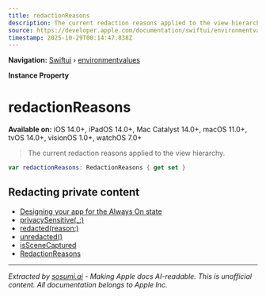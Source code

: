 ```yaml
---
title: redactionReasons
description: The current redaction reasons applied to the view hierarchy.
source: https://developer.apple.com/documentation/swiftui/environmentvalues/redactionreasons
timestamp: 2025-10-29T00:14:47.838Z
---
```


**Navigation:** [Swiftui](/documentation/swiftui) › [environmentvalues](/documentation/swiftui/environmentvalues)

**Instance Property**

# redactionReasons

**Available on:** iOS 14.0+, iPadOS 14.0+, Mac Catalyst 14.0+, macOS 11.0+, tvOS 14.0+, visionOS 1.0+, watchOS 7.0+

> The current redaction reasons applied to the view hierarchy.

```swift
var redactionReasons: RedactionReasons { get set }
```

## Redacting private content

- [Designing your app for the Always On state](/documentation/watchOS-Apps/designing-your-app-for-the-always-on-state)
- [privacySensitive(_:)](/documentation/swiftui/view/privacysensitive(_:))
- [redacted(reason:)](/documentation/swiftui/view/redacted(reason:))
- [unredacted()](/documentation/swiftui/view/unredacted())
- [isSceneCaptured](/documentation/swiftui/environmentvalues/isscenecaptured)
- [RedactionReasons](/documentation/swiftui/redactionreasons)

---

*Extracted by [sosumi.ai](https://sosumi.ai) - Making Apple docs AI-readable.*
*This is unofficial content. All documentation belongs to Apple Inc.*
